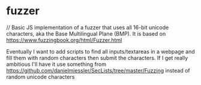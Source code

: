 # fuzzer
// Basic JS implementation of a fuzzer that uses all 16-bit unicode characters, aka the Base Multilingual Plane (BMP). It is based on https://www.fuzzingbook.org/html/Fuzzer.html

Eventually I want to add scripts to find all inputs/textareas in a webpage and fill them with random characters then submit the characters. If I get really ambitious I'll have it use something from https://github.com/danielmiessler/SecLists/tree/master/Fuzzing instead of random unicode characters
